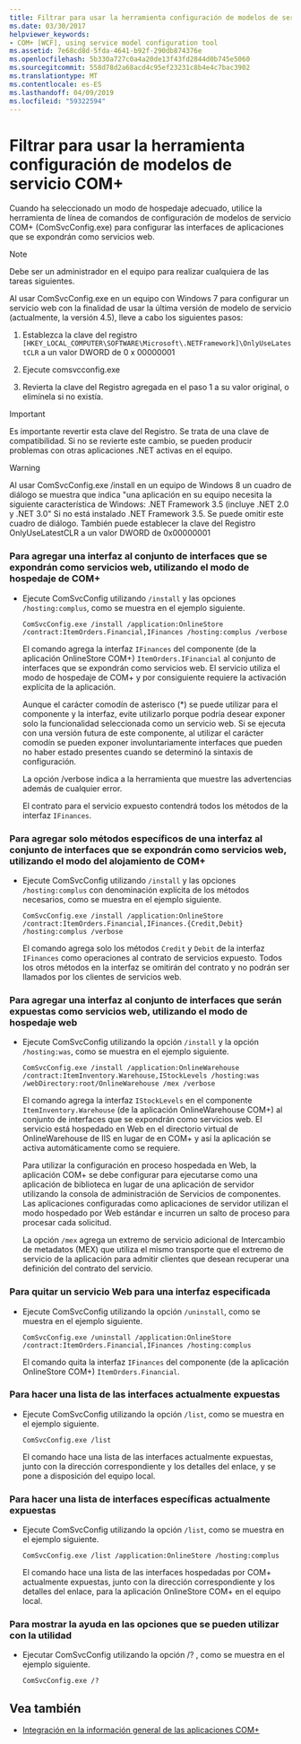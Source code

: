 ```yaml
---
title: Filtrar para usar la herramienta configuración de modelos de servicio COM+
ms.date: 03/30/2017
helpviewer_keywords:
- COM+ [WCF], using service model configuration tool
ms.assetid: 7e68cd8d-5fda-4641-b92f-290db874376e
ms.openlocfilehash: 5b330a727c0a4a20de13f43fd2844d0b745e5060
ms.sourcegitcommit: 558d78d2a68acd4c95ef23231c8b4e4c7bac3902
ms.translationtype: MT
ms.contentlocale: es-ES
ms.lasthandoff: 04/09/2019
ms.locfileid: "59322594"
---
```

# <a name="how-to-use-the-com-service-model-configuration-tool"></a>Filtrar para usar la herramienta configuración de modelos de servicio COM+
Cuando ha seleccionado un modo de hospedaje adecuado, utilice la herramienta de línea de comandos de configuración de modelos de servicio COM+ (ComSvcConfig.exe) para configurar las interfaces de aplicaciones que se expondrán como servicios web.  
  
> [!NOTE]
>  Debe ser un administrador en el equipo para realizar cualquiera de las tareas siguientes.  
  
 Al usar ComSvcConfig.exe en un equipo con Windows 7 para configurar un servicio web con la finalidad de usar la última versión de modelo de servicio (actualmente, la versión 4.5), lleve a cabo los siguientes pasos:  
  
1. Establezca la clave del registro `[HKEY_LOCAL_COMPUTER\SOFTWARE\Microsoft\.NETFramework]\OnlyUseLatestCLR` a un valor DWORD de 0 x 00000001  
  
2. Ejecute comsvcconfig.exe  
  
3. Revierta la clave del Registro agregada en el paso 1 a su valor original, o elimínela si no existía.  
  
> [!IMPORTANT]
>  Es importante revertir esta clave del Registro. Se trata de una clave de compatibilidad. Si no se revierte este cambio, se pueden producir problemas con otras aplicaciones .NET activas en el equipo.  
  
> [!WARNING]
>  Al usar ComSvcConfig.exe /install en un equipo de Windows 8 un cuadro de diálogo se muestra que indica "una aplicación en su equipo necesita la siguiente característica de Windows: .NET Framework 3.5 (incluye .NET 2.0 y .NET 3.0" Si no está instalado .NET Framework 3.5. Se puede omitir este cuadro de diálogo. También puede establecer la clave del Registro OnlyUseLatestCLR a un valor DWORD de 0x00000001  
  
### <a name="to-add-an-interface-to-the-set-of-interfaces-that-are-to-be-exposed-as-web-services-using-the-com-hosting-mode"></a>Para agregar una interfaz al conjunto de interfaces que se expondrán como servicios web, utilizando el modo de hospedaje de COM+  
  
-   Ejecute ComSvcConfig utilizando `/install` y las opciones `/hosting:complus`, como se muestra en el ejemplo siguiente.  
  
    ```  
    ComSvcConfig.exe /install /application:OnlineStore /contract:ItemOrders.Financial,IFinances /hosting:complus /verbose  
    ```  
  
     El comando agrega la interfaz `IFinances` del componente (de la aplicación OnlineStore COM+) `ItemOrders.IFinancial` al conjunto de interfaces que se expondrán como servicios web. El servicio utiliza el modo de hospedaje de COM+ y por consiguiente requiere la activación explícita de la aplicación.  
  
     Aunque el carácter comodín de asterisco (*) se puede utilizar para el componente y la interfaz, evite utilizarlo porque podría desear exponer solo la funcionalidad seleccionada como un servicio web. Si se ejecuta con una versión futura de este componente, al utilizar el carácter comodín se pueden exponer involuntariamente interfaces que pueden no haber estado presentes cuando se determinó la sintaxis de configuración.  
  
     La opción /verbose indica a la herramienta que muestre las advertencias además de cualquier error.  
  
     El contrato para el servicio expuesto contendrá todos los métodos de la interfaz `IFinances`.  
  
### <a name="to-add-only-specific-methods-from-an-interface-to-the-set-of-interfaces-that-are-to-be-exposed-as-web-services-using-the-com-hosting-mode"></a>Para agregar solo métodos específicos de una interfaz al conjunto de interfaces que se expondrán como servicios web, utilizando el modo del alojamiento de COM+  
  
-   Ejecute ComSvcConfig utilizando `/install` y las opciones `/hosting:complus` con denominación explícita de los métodos necesarios, como se muestra en el ejemplo siguiente.  
  
    ```  
    ComSvcConfig.exe /install /application:OnlineStore /contract:ItemOrders.Financial,IFinances.{Credit,Debit} /hosting:complus /verbose  
    ```  
  
     El comando agrega solo los métodos `Credit` y `Debit` de la interfaz `IFinances` como operaciones al contrato de servicios expuesto. Todos los otros métodos en la interfaz se omitirán del contrato y no podrán ser llamados por los clientes de servicios web.  
  
### <a name="to-add-an-interface-to-the-set-of-interfaces-that-are-to-be-exposed-as-web-services-using-the-web-hosting-mode"></a>Para agregar una interfaz al conjunto de interfaces que serán expuestas como servicios web, utilizando el modo de hospedaje web  
  
-   Ejecute ComSvcConfig utilizando la opción `/install` y la opción `/hosting:was`, como se muestra en el ejemplo siguiente.  
  
    ```  
    ComSvcConfig.exe /install /application:OnlineWarehouse /contract:ItemInventory.Warehouse,IStockLevels /hosting:was /webDirectory:root/OnlineWarehouse /mex /verbose  
    ```  
  
     El comando agrega la interfaz `IStockLevels` en el componente `ItemInventory.Warehouse` (de la aplicación OnlineWarehouse COM+) al conjunto de interfaces que se expondrán como servicios web. El servicio está hospedado en Web en el directorio virtual de OnlineWarehouse de IIS en lugar de en COM+ y así la aplicación se activa automáticamente como se requiere.  
  
     Para utilizar la configuración en proceso hospedada en Web, la aplicación COM+ se debe configurar para ejecutarse como una aplicación de biblioteca en lugar de una aplicación de servidor utilizando la consola de administración de Servicios de componentes. Las aplicaciones configuradas como aplicaciones de servidor utilizan el modo hospedado por Web estándar e incurren un salto de proceso para procesar cada solicitud.  
  
     La opción `/mex` agrega un extremo de servicio adicional de Intercambio de metadatos (MEX) que utiliza el mismo transporte que el extremo de servicio de la aplicación para admitir clientes que desean recuperar una definición del contrato del servicio.  
  
### <a name="to-remove-a-web-service-for-a-specified-interface"></a>Para quitar un servicio Web para una interfaz especificada  
  
-   Ejecute ComSvcConfig utilizando la opción `/uninstall`, como se muestra en el ejemplo siguiente.  
  
    ```  
    ComSvcConfig.exe /uninstall /application:OnlineStore /contract:ItemOrders.Financial,IFinances /hosting:complus  
    ```  
  
     El comando quita la interfaz `IFinances` del componente (de la aplicación OnlineStore COM+) `ItemOrders.Financial`.  
  
### <a name="to-list-currently-exposed-interfaces"></a>Para hacer una lista de las interfaces actualmente expuestas  
  
-   Ejecute ComSvcConfig utilizando la opción `/list`, como se muestra en el ejemplo siguiente.  
  
    ```  
    ComSvcConfig.exe /list  
    ```  
  
     El comando hace una lista de las interfaces actualmente expuestas, junto con la dirección correspondiente y los detalles del enlace, y se pone a disposición del equipo local.  
  
### <a name="to-list-specific-currently-exposed-interfaces"></a>Para hacer una lista de interfaces específicas actualmente expuestas  
  
-   Ejecute ComSvcConfig utilizando la opción `/list`, como se muestra en el ejemplo siguiente.  
  
    ```  
    ComSvcConfig.exe /list /application:OnlineStore /hosting:complus  
    ```  
  
     El comando hace una lista de las interfaces hospedadas por COM+ actualmente expuestas, junto con la dirección correspondiente y los detalles del enlace, para la aplicación OnlineStore COM+ en el equipo local.  
  
### <a name="to-display-help-on-the-options-that-can-be-used-with-the-utility"></a>Para mostrar la ayuda en las opciones que se pueden utilizar con la utilidad  
  
-   Ejecutar ComSvcConfig utilizando la opción /? , como se muestra en el ejemplo siguiente.  
  
    ```  
    ComSvcConfig.exe /?  
    ```  
  
## <a name="see-also"></a>Vea también

- [Integración en la información general de las aplicaciones COM+](../../../../docs/framework/wcf/feature-details/integrating-with-com-plus-applications-overview.md)
